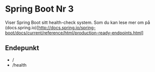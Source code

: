 # Spring Boot Nr 3

Viser Spring Boot sitt health-check system. Som du kan lese mer om på 
(docs.spring.io)[http://docs.spring.io/spring-boot/docs/current/reference/html/production-ready-endpoints.html]

## Endepunkt
- /
- /health
